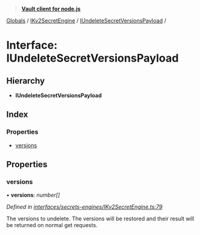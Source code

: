 > **[Vault client for node.js](../README.md)**

[Globals](../globals.md) / [IKv2SecretEngine](../modules/ikv2secretengine.md) / [IUndeleteSecretVersionsPayload](ikv2secretengine.iundeletesecretversionspayload.md) /

# Interface: IUndeleteSecretVersionsPayload

## Hierarchy

* **IUndeleteSecretVersionsPayload**

## Index

### Properties

* [versions](ikv2secretengine.iundeletesecretversionspayload.md#versions)

## Properties

###  versions

• **versions**: *number[]*

*Defined in [interfaces/secrets-engines/IKv2SecretEngine.ts:79](https://github.com/theogravity/vault-tacular/blob/68ec17c/src/interfaces/secrets-engines/IKv2SecretEngine.ts#L79)*

The versions to undelete. The versions will be restored and their result will be returned
on normal get requests.